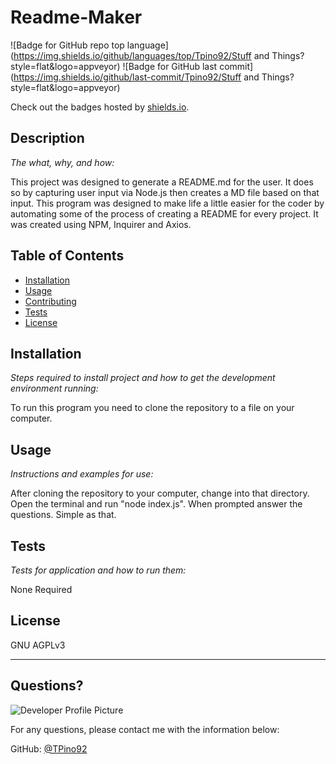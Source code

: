 # Readme-Maker  
  ![Badge for GitHub repo top language](https://img.shields.io/github/languages/top/Tpino92/Stuff and Things?style=flat&logo=appveyor) ![Badge for GitHub last commit](https://img.shields.io/github/last-commit/Tpino92/Stuff and Things?style=flat&logo=appveyor)
  
  Check out the badges hosted by [shields.io](https://shields.io/).
  
  
  ## Description 
  
  *The what, why, and how:* 
  
  This project was designed to generate a README.md for the user. It does so by capturing user input via Node.js then creates a MD file based on that input. This program was designed to make life a little easier for the coder by automating some of the process of creating a README for every project. It was created using NPM, Inquirer and Axios.  

  ## Table of Contents
  * [Installation](#installation)
  * [Usage](#usage)
  * [Contributing](#contributing)
  * [Tests](#tests)
  * [License](#license)
  
  ## Installation
  
  *Steps required to install project and how to get the development environment running:*
  
  To run this program you need to clone the repository to a file on your computer.
  
  ## Usage 
  
  *Instructions and examples for use:*
  
  After cloning the repository to your computer, change into that directory. Open the terminal and run "node index.js". When prompted answer the questions. Simple as that.
  
  ## Tests
  
  *Tests for application and how to run them:*
  
  None Required
  
  ## License
  
  GNU AGPLv3
  
  ---
  
  ## Questions?
  
  ![Developer Profile Picture](https://avatars1.githubusercontent.com/u/67513132?v=4) 
  
  For any questions, please contact me with the information below:
 
  GitHub: [@TPino92](https://api.github.com/users/TPino92)